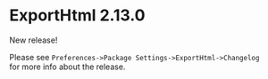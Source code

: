 # ExportHtml 2.13.0

New release!

Please see `Preferences->Package Settings->ExportHtml->Changelog`  
for more info about the release.
